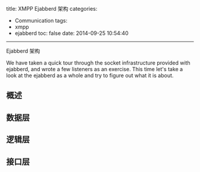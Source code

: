 title: XMPP Ejabberd 架构
categories:
  - Communication
tags:
  - xmpp
  - ejabberd
toc: false
date: 2014-09-25 10:54:40
---

Ejabberd 架构


We have taken a quick tour through the socket infrastructure provided with ejabberd, and wrote a few listeners as an exercise. This time let's take a look at the ejabberd as a whole and try to figure out what it is about.

## 概述

## 数据层

## 逻辑层

## 接口层
